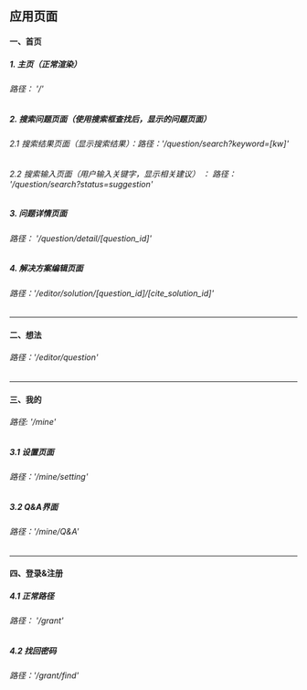 ## 应用页面

#### 一、首页
#####        1. 主页（正常渲染）
###### 路径： '/'
#####         2. 搜索问题页面（使用搜索框查找后，显示的问题页面）
###### 2.1 搜索结果页面（显示搜索结果）：路径：'/question/search?keyword=[kw]'
###### 2.2 搜索输入页面（用户输入关键字，显示相关建议） ： 路径： '/question/search?status=suggestion'
#####         3. 问题详情页面
###### 路径： '/question/detail/[question_id]'

##### 4. 解决方案编辑页面

###### 路径：'/editor/solution/[question_id]/[cite_solution_id]'

---



#### 二、想法

###### 路径：'/editor/question' 

---



#### 三、我的

###### 路径: '/mine'

##### 3.1 设置页面

###### 路径：'/mine/setting'

##### 3.2 Q&A界面

###### 路径：'/mine/Q&A'

---



#### 四、登录&注册

##### 4.1 正常路径

###### 路径： '/grant'

##### 4.2 找回密码

###### 路径：'/grant/find'







